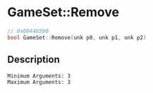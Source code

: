 # GameSet::Remove
```c
// 0x004465b0
bool GameSet::Remove(unk p0, unk p1, unk p2)
```
## Description
```
Minimum Arguments: 3
Maximum Arguments: 3
```
